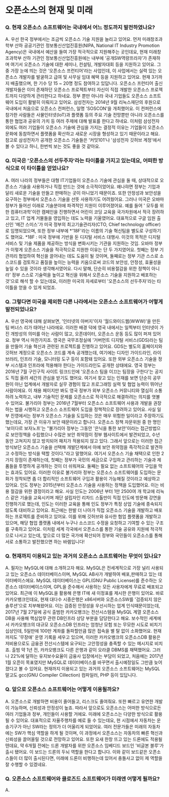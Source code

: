 # 오픈소스의 현재 및 미래

### Q. 현재 오픈소스 소프트웨어는 국내에서 어느 정도까지 발전하였나요?

A. 우선 한국 정부에서는 조금씩 오픈소스 기술 지원을 늘리고 있어요. 먼저 미래창조과학부 산하 공공기관인 정보통신산업진흥원(NIPA, National IT Industry Promotion Agency)은 국내에서 예산을 들여 가장 적극적으로 지원해주는 곳인데요, 현재 미래창조과학부 산하 기관인 정보통신산업진흥원에는 내부에 ‘공개SW역량프라자’가 존재하며 여기서 오픈소스 기술에 대한 세미나, 컨설팅, 개발자대회 등을 지원하고 있어요.
그 중 가장 눈에 띄는 것은 ‘오픈소스 프런티어’라는 사업인데, 이 사업에서는 실력 있는 오픈소스 개발자를 발굴하고 급여 및 사무실 임대 혜택 등을 지원하고 있어요. 현재 3기까지 배출했으며, 한 기수 당 15 ~ 20명 정도 참여하고 있답니다. 오픈소스 프런티어 출신 개발자들은 이미 존재하던 오픈소스 프로젝트부터 자신이 직접 개발한 오픈소스 프로젝트까지 다양하게 관리한다고 하네요.
정부 뿐만 아니라 국내 기업들도 오픈소스 소프트웨어 도입이 활발히 이뤄지고 있어요. 삼성전자는 2014년 9월 리눅스재단의 후원으로 국내에서 처음으로 오픈소스 컨퍼런스, 일명 'SOSCON'을 개최했어요. 이 컨퍼런스에 참가한 사람들은 사물인터넷(IoT)과 플랫폼 등의 주요 기술 전망뿐만 아니라 오픈소스를 통한 협업과 공유의 가치 등 여러 주제에 대해 발표를 한다고 하네요. 이처럼 삼성전자 외에도 여러 기업들이 오픈소스 기술에 관심을 가지는 결정적 이유는 기업들이 오픈소스 문화에 동참하면서 플랫폼을 확산하고 새로운 시장을 형성하고 있기 때문이라고 해요. 참고로 삼성전자가 공개한 오픈소스 기술들은 '커밋101'나 '삼성전자 깃허브 계정'에서 볼 수 있다고 하니, 한번씩 보는 것도 좋을 것 같아요.

### Q. 미국은 '오픈소스의 선두주자'라는 타이틀을 가지고 있는데요, 어떠한 방식으로 이 타이틀을 얻었나요?

A. 여러 나라의 정부들은 대형 IT기업들이 오픈소스 기술에 관심을 둘 때, 상대적으로 오픈소스 기술을 사용하거나 직접 만드는 것에 소극적이었어요. 왜나햐면 정부는 기업과 달리 새로운 기술을 만들고 판매하는 곳이 아니었기 때문이죠. 또한 안정성과 보안성을 요구하는 정부에서 오픈소스 기술을 선뜻 사용하기도 어려웠어요.
그러나 미국은 오바마 정부가 들어선 이래로 기술분야에 파격적인 지원이 이루어졌어요. 예를 들어 ' 모두를 위한 컴퓨터과학'이란 캠페인을 진행하면서 어린이 코딩 교육을 국가차원에서 적극 장려하고 있고, IT 업계 거물들을 영입하는 데도 노력을 기울였어요. 대표적으로 구글 임원 출신인 '메간 스미스'가 미국 정부의 최고기술관리자(CTO, Chief technology officer)로 임명되었으며, 또한 정부 내부에 *'18F'라는 이름의 기술 혁신팀을 별도로 구성하기도 했어요.
*18F : 미국 정부에 기반을 둔 디지털 서비스 대행사. 이것의 목적은 디지털 서비스 및 기술 제품을 제공하는 방식을 변화시키는 기관을 지원하는 것임.
오바마 정부가 이렇게 오픈소스 기술을 적극적으로 지원한 이유는 단 두 가지였어요. 첫째는 정부 기관끼리 협업하여 혁신을 끌어내는 데도 도움이 될 것이며, 둘째로는 정부 기관 스스로 소스코드를 검토하고 품질을 높이는 능력을 키움으로써 코드의 보안성, 안정성, 효율성을 높일 수 있을 것이라 생각해서였어요.
다시 말해, 단순히 비용절감을 위한 정책이 아니라' 정부 스스로 기술력을 높이고 혁신을 위해서 오픈소스 기술을 지원하고 배포하는 것'으로 해석 할 수 있는데요, 이러한 미국의 자세로부터 '오픈소스의 선두주자'라는 타이틀을 얻을 수 있게 되었죠.

### Q. 그렇다면 미국을 제외한 다른 나라에서는 오픈소스 소프트웨어가 어떻게 발전되었나요?

A. 우선 영국에 대해 살펴보면, '인터넷의 아버지'이자 '월드와이드웹(WWW)'을 만든 팀 버너스 리가 태어난 나라에요. 이러한 배경 덕에 영국 내에서는 일찍부터 인터넷이 가진 개방성의 의미를 아는 사람이 많고, 오픈데이터, 오픈소스 운동 등도 많이 퍼져 있어요. 정부 역시 마찬가지죠.
영국은 국무조정실에 '거버먼트 디지털 서비스(GDS)라는 팀을 만들어 기술 혁신과 관련된 프로젝트를 진행하고 있어요. GDS는 별도의 홈페이지와 깃허브 계정으로 오픈소스 코드를 계속 공개했는데, 여기에는 디자인 가이드라인, 라이브러리, 인프라 기술, 모니터링 도구 등이 포함돼 있어요. 또한 외부 오픈소스 기술을 정부 시스템과 인프라에 적용해야 한다는 가이드라인도 공개한 상태에요.
영국 정부는 2016년 7월 구인구직 사이트 링크드인에 '오픈소스 팀을 이끄는 팀장을 구한다'는 공지도 직접 올려 세간의 관심을 받기도 했어요. 여기서 찾고 있는 인재를 보면 단순히 공무원이 아닌 업계에서 개발자로 실무 경험이 많고 프로그래밍 실력 및 협업 능력이 뛰어난 사람이에요. 이 채용 페이지만 봐도 영국 정부가 외부 오픈소스 커뮤니티와 열심히 소통하려 노력하고, 내부 기술적인 문제를 오픈소스로 적극적으로 해결하려는 의지를 엿볼 수 있어요.
불가리아 정부는 2016년 7월부터 오픈소스 소프트웨어 사용과 개발을 권장하는 법을 시행하고 오픈소스 소프트웨어 도입을 정책적으로 장려하고 있어요. 사실 일부 진영에서는 정부가 오픈소스 기술을 도입하는 것은 매우 위험한 일이라고 주장하기도 했는데요, 가장 큰 이유가 보안 때문이라고 합니다. 오픈소스 정책 자문위원 중 한 명인 '보이다르 보자노프'는 "불가리아 정부는 그동안 '은닉을 통한 보안'이라는 접근방법으로 보안정책을 수립했으나 수많은 보안 취약점이 정부 웹사이트에서 발견되었고, 수년 동안 고쳐지지 않고 방치되어 패치가 적용되지 않고 있다. 그래서 앞으로는 이러한 접근 방식보단 오픈소스 기술을 선택해 개발단계에서 아예 보안 취약점을 즉각적으로 발견하고 수정하는 방식을 택할 것이다."라고 말했어요.
여기서 오픈소스 기술 채택으로 인한 2가지 장점이 존재하는데, 첫째는 정부가 국민의 세금으로 구입하고 관리하는 기술과 제품들을 투명하게 공개하는 것이 더 쉬워져요. 둘째는 필요 없는 소프트웨어의 구입을 막는 효과도 있어요. 이러한 이유로 불가리아 정부는 오픈소스 소프트웨어를 도입하는 문화가 정착되면 좀 더 합리적인 소프트웨어 구입과 활용이 가능해질 것이라고 예상하고 있어요.
인도 정부는 2015년부터 오픈소스 기술을 사용하는 정책을 도입했어요. 이는 비용 절감을 위한 결정이라고 해요. 사실 인도는 2006년 부터 1만 2500여 개 학교에 리눅스 같은 기술을 교육시키며 재단 설립자인 리차드 스톨만이 직접 인도에 방문해 강연을 진행하기로 했는데, 인도는 이러한 교육을 통해 인도 정부가 특정 상업 기술에 종속되지 않도록 대비하고 있어요.
최근에는 한발 더 나아가 직접 오픈소스 기술을 개발하고 배포하는 프로젝트를 준비하고 있어요. 이를 위해 깃허브와 유사한 협업 플랫폼을 개발하고 있으며, 해당 협업 플랫폼 내에서 누구나 소스코드 수정을 요청하고 기여할 수 있는 구조를 구축하고 있어요.
이처럼 세계 각국에서 오픈소스를 통한 기술 공유와 지원에 적극적으로 나서고 있는데, 앞으로 더 많은 국가에 확산되어 정부와 국민들이 오픈소스를 통해 서로 소통하고 발전했으면 하는 바램입니다!

### Q. 현재까지 이용되고 있는 과거의 오픈소스 소프트웨어는 무엇이 있나요?

A. 필자는 MySQL에 대해 소개하고자 해요. MySQL은 전세계적으로 가장 널리 사용되고 있는 오픈소스 데이터베이스이며, MySQL AB사가 개발하여 배포,판매하고 있는 데이터베이스에요. MySQL 데이터베이스는 GPL(GNU Public License)를 준수하는 오픈소스 데이터베이스이며, GPL을 준수해서 사용하는 모든 사용자에게 무료로 배포되고 있어요. 최근에 이 MySQL을 활용해 은행 IT에 새 이정표를 제시한 은행이 있어요.
바로 카카오뱅크인데요, 현재 대다수 시중은행은 x86서버와 오픈소스SW를 '검증되지 않은 솔루션'으로 치부해왔어요. 이는 검증된 안정성을 우선시하는 업계 인식때문이었는데, 2017년 7월 27일에 공식 출범한 카카오뱅크는 전산시스템을 MySQL 계열 오픈소스 DB을 사용해 핵심업무 관련 DB인프라 상당 부분을 담당한다고 해요. 보수적인 세계에서 카카오뱅크의 대규모 오픈소스DB 인프라는 엄청난 모험 또는 무모한 시도로 비치기 십상인데, 5일만에 100만 계좌를 돌파할만큼 많은 접속을 별 탈 없이 소화했어요. 현재까지도 '무장애' 운영 기록을 세우고 있으며, 이러한 카카오뱅크의 오픈소스DB 활용은 저비용으로도 금융권 전산시스템에 요구되는 고안정성을 충족할 수 있는 메시지로 비치죠.
출범 약 1년 전, 카카오뱅크도 다른 은행과 같이 오라클 DBMS를 채택했어요. 그러나 22%에 달하는 유지보수요율이 금융사 입장에서는 부담이 되었고, 처음에는 2017년 1월 오픈이 목표였지만 MySQL로 데이터베이스를 바꾸면서 출시예정일도 그만큼 늦어졌다고 볼 수 있어요.
현재까지 이용되고 있는 과거의 오픈소스 소프트웨어는 MySQL 말고도 gcc(GNU Compiler Cillection) 컴파일러, PHP 등이 있답니다.

### Q. 앞으로 오픈소스 소프트웨어는 어떻게 이용될까요?

 A. 오픈소스로 개발하면 비용이 줄어들고, 리스크도 줄여줘요. 또한 빠르고 유연한 개발이 가능하며, 신뢰성과 안정성이 높죠. 따라서 앞으로도 오픈소스는 어떠한 방식으로든 여러 기업들과 정부, 개인들이 사용할 거에요.
 미래에 오픈소스는 다양한 방식으로 활용될 수 있어요. 대표적으로 자율주행차를 예로 들 수 있는데요, 현 시점에서 자동차는 운송기구가 아닌 SW라는 정의가 더 어울리게 되었어요. 여러 전문가들은 미래의 자동차에는 SW가 핵심 역할을 하게 될 것이며, 이 과정에서 오픈소스는 자동차의 빠른 혁신과 신뢰성을 끌어올릴 것으로 전망하고 있어요.
 또한 요새 한창 뜨고 있는 드론에도 적용될텐데요, 약 6개월 전에는 드론 개발자를 위한 오픈소스 임베디드 보드인 '비글본 블루'가 출시 됐어요. 이 보드는 드론의 두뇌 역할을 한다고 합니다. 이와 같이 보드같은 오픈소스들이 더 많이 출시된다면, 미래에 드론이 비행하는데 있어서 충돌사고 없이 제 역할을 잘 수행할 수 있겠네요.

### Q. 오픈소스 소프트웨어와 클로즈드 소프트웨어가 미래엔 어떻게 될까요?

A.